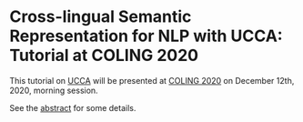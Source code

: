 # Cross-lingual Semantic Representation for NLP with UCCA: Tutorial at COLING 2020

This tutorial on [UCCA](https://universalconceptualcognitiveannotation.github.io/) will be presented at [COLING 2020](https://coling2020.org/) on December 12th, 2020, morning session.

See the [abstract](abstract.pdf) for some details.
